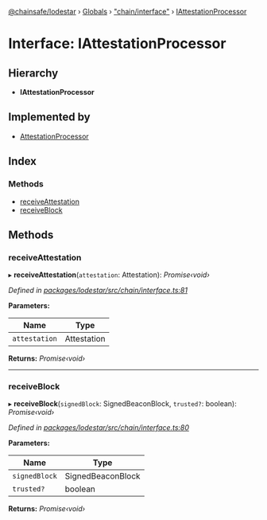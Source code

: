 [@chainsafe/lodestar](../README.md) › [Globals](../globals.md) › ["chain/interface"](../modules/_chain_interface_.md) › [IAttestationProcessor](_chain_interface_.iattestationprocessor.md)

# Interface: IAttestationProcessor

## Hierarchy

* **IAttestationProcessor**

## Implemented by

* [AttestationProcessor](../classes/_chain_attestation_.attestationprocessor.md)

## Index

### Methods

* [receiveAttestation](_chain_interface_.iattestationprocessor.md#receiveattestation)
* [receiveBlock](_chain_interface_.iattestationprocessor.md#receiveblock)

## Methods

###  receiveAttestation

▸ **receiveAttestation**(`attestation`: Attestation): *Promise‹void›*

*Defined in [packages/lodestar/src/chain/interface.ts:81](https://github.com/ChainSafe/lodestar/blob/5eceb6c26/packages/lodestar/src/chain/interface.ts#L81)*

**Parameters:**

Name | Type |
------ | ------ |
`attestation` | Attestation |

**Returns:** *Promise‹void›*

___

###  receiveBlock

▸ **receiveBlock**(`signedBlock`: SignedBeaconBlock, `trusted?`: boolean): *Promise‹void›*

*Defined in [packages/lodestar/src/chain/interface.ts:80](https://github.com/ChainSafe/lodestar/blob/5eceb6c26/packages/lodestar/src/chain/interface.ts#L80)*

**Parameters:**

Name | Type |
------ | ------ |
`signedBlock` | SignedBeaconBlock |
`trusted?` | boolean |

**Returns:** *Promise‹void›*
